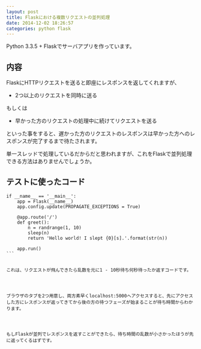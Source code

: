 ```yaml
---
layout: post
title: Flaskにおける複数リクエストの並列処理
date: 2014-12-02 18:26:57
categories: python flask
---
```

<p>Python 3.3.5 + Flaskでサーバアプリを作っています。</p>

<h2>内容</h2>

<p>FlaskにHTTPリクエストを送ると即座にレスポンスを返してくれますが、</p>

<ul>
<li>2つ以上のリクエストを同時に送る</li>
</ul>

<p>もしくは</p>

<ul>
<li>早かった方のリクエストの処理中に続けてリクエストを送る</li>
</ul>

<p>といった事をすると、遅かった方のリクエストのレスポンスは早かった方へのレスポンスが完了するまで待たされます。</p>

<p>単一スレッドで処理しているだからだと思われますが、これをFlaskで並列処理できる方法はありませんでしょうか。</p>

<h2>テストに使ったコード</h2>



<pre class="lang-py prettyprint-override"><code>if __name__ == '__main__':
    app = Flask(__name__)
    app.config.update(PROPAGATE_EXCEPTIONS = True)

    @app.route('/')
    def greet():
        n = randrange(1, 10)
        sleep(n)
        return 'Hello world! I slept {0}[s].'.format(str(n))

    app.run()
```

<p>これは、リクエストが飛んできたら乱数を元に1 - 10秒待ち何秒待ったか返すコードです。</p>

<p>ブラウザのタブを2つ用意し、両方素早くlocalhost:5000へアクセスすると、先にアクセスした方にレスポンスが返ってきてから後の方の待つフェーズが始まることが待ち時間からわかります。</p>

<p>もしFlaskが並列でレスポンスを返すことができたら、待ち時間の乱数が小さかったほうが先に返ってくるはずです。</p>
